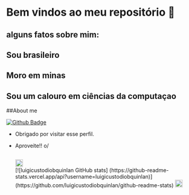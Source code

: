 # Bem vindos ao meu repositório 👋

## alguns fatos sobre mim:

## Sou brasileiro
## Moro em minas 
## Sou um calouro em ciências da computaçao

##About me


[![Github Badge](https://img.shields.io/badge/-Github-000?style=flat-square&logo=Github&logoColor=white&link=LINK_GIT)](LINK_GIT)

- Obrigado por visitar esse perfil.
- Aproveite!! o/

  <code>
  <img height="20"src="https://img.shields.io/badge/Java-ED8B00?style=for-the-badge&logo=java&logoColor=white">
  </code>
  [![luigicustodiobquinlan GitHub stats]
  (https://github-readme-stats.vercel.app/api?username=luigicustodiobquinlan)]
  (https://github.com/luigicustodiobquinlan/github-readme-stats)
  <img alt="GIF" src="https://github.com/TheDudeThatCode/TheDudeThatCode/blob/master/Assets/wave.gif" width="20px" />

